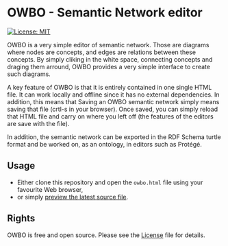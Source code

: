 # OWBO - Semantic Network editor

[![License: MIT](https://img.shields.io/badge/License-MIT-yellow.svg)](https://opensource.org/licenses/MIT)

OWBO is a very simple editor of semantic network. Those are diagrams where nodes are concepts, and edges are relations between these concepts. By simply cliking in the white space, connecting concepts and draging them arround, OWBO provides a very simple interface to create such diagrams.

A key feature of OWBO is that it is entirely contained in one single HTML file. It can work locally and offline since it has no external dependencies. In addition, this means that Saving an OWBO semantic network simply means saving that file (crtl-s in your browser). Once saved, you can simply reload that HTML file and carry on where you left off (the features of the editors are save with the file).

In addition, the semantic network can be exported in the RDF Schema turtle format and be worked on, as an ontology, in editors such as Protégé. 

## Usage

* Either clone this repository and open the `owbo.html` file using your favourite Web browser,
* or simply [preview the latest source file](https://htmlpreview.github.io/?https://github.com/mdaquin/OWBO/blob/master/owbo.html).

## Rights

OWBO is free and open source. Please see the [License](LICENSE) file for details.